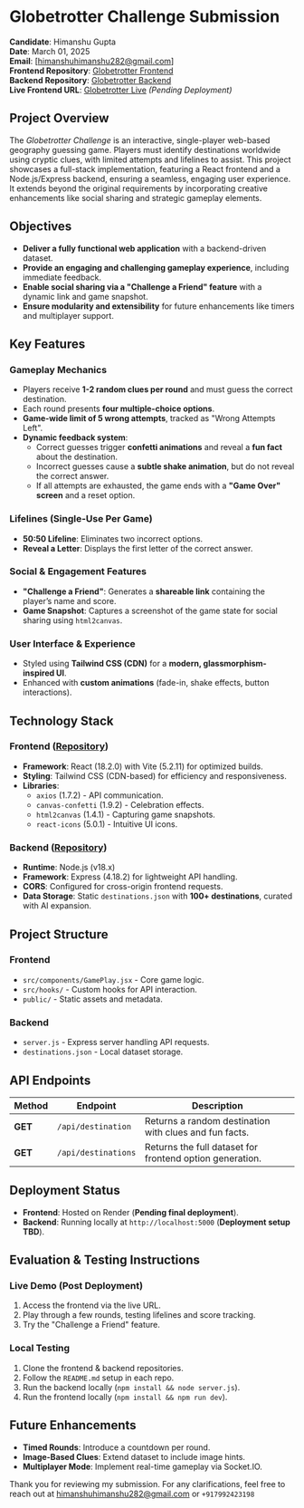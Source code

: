 # Globetrotter Challenge Submission

**Candidate**: Himanshu Gupta \
**Date**: March 01, 2025 \
**Email**: [[himanshuhimanshu282@gmail.com](mailto:himanshuhimanshu282@gmail.com)]\
**Frontend Repository**: [Globetrotter Frontend](https://github.com/himanshu181749/globe-trotter-frontend)\
**Backend Repository**: [Globetrotter Backend](https://github.com/himanshu181749/globe-trotter-backend)\
**Live Frontend URL**: [Globetrotter Live](https://globetrotter-challenge-frontend.onrender.com) _(Pending Deployment)_

## Project Overview

The _Globetrotter Challenge_ is an interactive, single-player web-based geography guessing game. Players must identify destinations worldwide using cryptic clues, with limited attempts and lifelines to assist. This project showcases a full-stack implementation, featuring a React frontend and a Node.js/Express backend, ensuring a seamless, engaging user experience. It extends beyond the original requirements by incorporating creative enhancements like social sharing and strategic gameplay elements.

## Objectives

- **Deliver a fully functional web application** with a backend-driven dataset.
- **Provide an engaging and challenging gameplay experience**, including immediate feedback.
- **Enable social sharing via a "Challenge a Friend" feature** with a dynamic link and game snapshot.
- **Ensure modularity and extensibility** for future enhancements like timers and multiplayer support.

## Key Features

### **Gameplay Mechanics**

- Players receive **1-2 random clues per round** and must guess the correct destination.
- Each round presents **four multiple-choice options**.
- **Game-wide limit of 5 wrong attempts**, tracked as "Wrong Attempts Left".
- **Dynamic feedback system**:
  - Correct guesses trigger **confetti animations** and reveal a **fun fact** about the destination.
  - Incorrect guesses cause a **subtle shake animation**, but do not reveal the correct answer.
  - If all attempts are exhausted, the game ends with a **"Game Over" screen** and a reset option.

### **Lifelines (Single-Use Per Game)**

- **50:50 Lifeline**: Eliminates two incorrect options.
- **Reveal a Letter**: Displays the first letter of the correct answer.

### **Social & Engagement Features**

- **"Challenge a Friend"**: Generates a **shareable link** containing the player’s name and score.
- **Game Snapshot**: Captures a screenshot of the game state for social sharing using `html2canvas`.

### **User Interface & Experience**

- Styled using **Tailwind CSS (CDN)** for a **modern, glassmorphism-inspired UI**.
- Enhanced with **custom animations** (fade-in, shake effects, button interactions).

## Technology Stack

### **Frontend** ([Repository](https://github.com/himanshu181749/globe-trotter-frontend))

- **Framework**: React (18.2.0) with Vite (5.2.11) for optimized builds.
- **Styling**: Tailwind CSS (CDN-based) for efficiency and responsiveness.
- **Libraries**:
  - `axios` (1.7.2) - API communication.
  - `canvas-confetti` (1.9.2) - Celebration effects.
  - `html2canvas` (1.4.1) - Capturing game snapshots.
  - `react-icons` (5.0.1) - Intuitive UI icons.

### **Backend** ([Repository](https://github.com/himanshu181749/globe-trotter-backend))

- **Runtime**: Node.js (v18.x)
- **Framework**: Express (4.18.2) for lightweight API handling.
- **CORS**: Configured for cross-origin frontend requests.
- **Data Storage**: Static `destinations.json` with **100+ destinations**, curated with AI expansion.

## Project Structure

### **Frontend**

- `src/components/GamePlay.jsx` - Core game logic.
- `src/hooks/` - Custom hooks for API interaction.
- `public/` - Static assets and metadata.

### **Backend**

- `server.js` - Express server handling API requests.
- `destinations.json` - Local dataset storage.

## API Endpoints

| Method  | Endpoint            | Description                                              |
| ------- | ------------------- | -------------------------------------------------------- |
| **GET** | `/api/destination`  | Returns a random destination with clues and fun facts.   |
| **GET** | `/api/destinations` | Returns the full dataset for frontend option generation. |

## Deployment Status

- **Frontend**: Hosted on Render (**Pending final deployment**).
- **Backend**: Running locally at `http://localhost:5000` (**Deployment setup TBD**).

## Evaluation & Testing Instructions

### **Live Demo (Post Deployment)**

1. Access the frontend via the live URL.
2. Play through a few rounds, testing lifelines and score tracking.
3. Try the "Challenge a Friend" feature.

### **Local Testing**

1. Clone the frontend & backend repositories.
2. Follow the `README.md` setup in each repo.
3. Run the backend locally (`npm install && node server.js`).
4. Run the frontend locally (`npm install && npm run dev`).

## Future Enhancements

- **Timed Rounds**: Introduce a countdown per round.
- **Image-Based Clues**: Extend dataset to include image hints.
- **Multiplayer Mode**: Implement real-time gameplay via Socket.IO.

Thank you for reviewing my submission. For any clarifications, feel free to reach out at [himanshuhimanshu282@gmail.com](mailto:himanshuhimanshu282@gmail.com) or `+917992423198`
